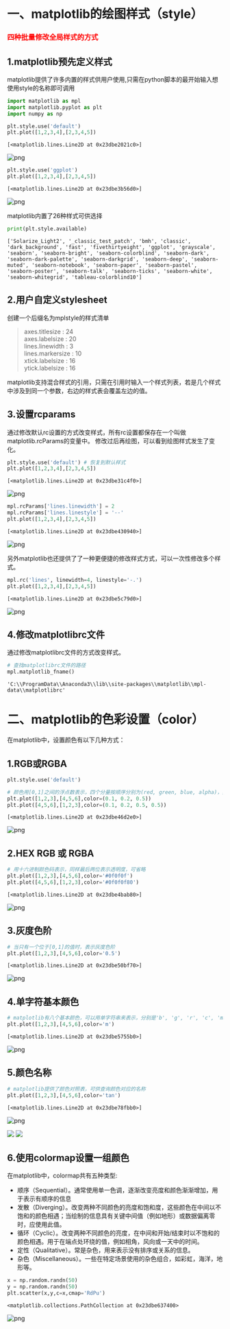 # 一、matplotlib的绘图样式（style）

### <font color=red>四种批量修改全局样式的方式</font>

## 1.matplotlib预先定义样式

matplotlib提供了许多内置的样式供用户使用,只需在python脚本的最开始输入想使用style的名称即可调用


```python
import matplotlib as mpl
import matplotlib.pyplot as plt
import numpy as np
```


```python
plt.style.use('default')
plt.plot([1,2,3,4],[2,3,4,5])
```




    [<matplotlib.lines.Line2D at 0x23dbe2021c0>]




![png](output_4_1.png)



```python
plt.style.use('ggplot')
plt.plot([1,2,3,4],[2,3,4,5])
```




    [<matplotlib.lines.Line2D at 0x23dbe3b56d0>]




![png](output_5_1.png)


matplotlib内置了26种样式可供选择


```python
print(plt.style.available)
```

    ['Solarize_Light2', '_classic_test_patch', 'bmh', 'classic', 'dark_background', 'fast', 'fivethirtyeight', 'ggplot', 'grayscale', 'seaborn', 'seaborn-bright', 'seaborn-colorblind', 'seaborn-dark', 'seaborn-dark-palette', 'seaborn-darkgrid', 'seaborn-deep', 'seaborn-muted', 'seaborn-notebook', 'seaborn-paper', 'seaborn-pastel', 'seaborn-poster', 'seaborn-talk', 'seaborn-ticks', 'seaborn-white', 'seaborn-whitegrid', 'tableau-colorblind10']
    

## 2.用户自定义stylesheet

创建一个后缀名为mplstyle的样式清单

>axes.titlesize : 24  
axes.labelsize : 20  
lines.linewidth : 3  
lines.markersize : 10  
xtick.labelsize : 16  
ytick.labelsize : 16  

matplotlib支持混合样式的引用，只需在引用时输入一个样式列表，若是几个样式中涉及到同一个参数，右边的样式表会覆盖左边的值。

## 3.设置rcparams

通过修改默认rc设置的方式改变样式，所有rc设置都保存在一个叫做 matplotlib.rcParams的变量中。
修改过后再绘图，可以看到绘图样式发生了变化。


```python
plt.style.use('default') # 恢复到默认样式
plt.plot([1,2,3,4],[2,3,4,5])
```




    [<matplotlib.lines.Line2D at 0x23dbe31c4f0>]




![png](output_13_1.png)



```python
mpl.rcParams['lines.linewidth'] = 2
mpl.rcParams['lines.linestyle'] = '--'
plt.plot([1,2,3,4],[2,3,4,5])
```




    [<matplotlib.lines.Line2D at 0x23dbe430940>]




![png](output_14_1.png)


另外matplotlib也还提供了了一种更便捷的修改样式方式，可以一次性修改多个样式。



```python
mpl.rc('lines', linewidth=4, linestyle='-.')
plt.plot([1,2,3,4],[2,3,4,5])
```




    [<matplotlib.lines.Line2D at 0x23dbe5c79d0>]




![png](output_16_1.png)


## 4.修改matplotlibrc文件

通过修改matplotlibrc文件的方式改变样式。


```python
# 查找matplotlibrc文件的路径
mpl.matplotlib_fname()
```




    'C:\\ProgramData\\Anaconda3\\lib\\site-packages\\matplotlib\\mpl-data\\matplotlibrc'



# 二、matplotlib的色彩设置（color）

在matplotlib中，设置颜色有以下几种方式：

## 1.RGB或RGBA


```python
plt.style.use('default')

# 颜色用[0,1]之间的浮点数表示，四个分量按顺序分别为(red, green, blue, alpha)，其中alpha透明度可省略
plt.plot([1,2,3],[4,5,6],color=(0.1, 0.2, 0.5))
plt.plot([4,5,6],[1,2,3],color=(0.1, 0.2, 0.5, 0.5))
```




    [<matplotlib.lines.Line2D at 0x23dbe46d2e0>]




![png](output_23_1.png)


## 2.HEX RGB 或 RGBA 


```python
# 用十六进制颜色码表示，同样最后两位表示透明度，可省略
plt.plot([1,2,3],[4,5,6],color='#0f0f0f')
plt.plot([4,5,6],[1,2,3],color='#0f0f0f80')
```




    [<matplotlib.lines.Line2D at 0x23dbe4bab80>]




![png](output_25_1.png)


## 3.灰度色阶


```python
# 当只有一个位于[0,1]的值时，表示灰度色阶
plt.plot([1,2,3],[4,5,6],color='0.5')
```




    [<matplotlib.lines.Line2D at 0x23dbe50bf70>]




![png](output_27_1.png)


## 4.单字符基本颜色


```python
# matplotlib有八个基本颜色，可以用单字符串来表示，分别是'b', 'g', 'r', 'c', 'm', 'y', 'k', 'w'，对应的是blue, green, red, cyan, magenta, yellow, black, and white的英文缩写
plt.plot([1,2,3],[4,5,6],color='m')
```




    [<matplotlib.lines.Line2D at 0x23dbe5755b0>]




![png](output_29_1.png)


## 5.颜色名称


```python
# matplotlib提供了颜色对照表，可供查询颜色对应的名称
plt.plot([1,2,3],[4,5,6],color='tan')
```




    [<matplotlib.lines.Line2D at 0x23dbe78fbb0>]




![png](output_31_1.png)


![](https://matplotlib.org/3.1.0/_images/sphx_glr_named_colors_002.png)
![](https://matplotlib.org/3.1.0/_images/sphx_glr_named_colors_003.png)

## 6.使用colormap设置一组颜色

在matplotlib中，colormap共有五种类型:

- 顺序（Sequential）。通常使用单一色调，逐渐改变亮度和颜色渐渐增加，用于表示有顺序的信息
- 发散（Diverging）。改变两种不同颜色的亮度和饱和度，这些颜色在中间以不饱和的颜色相遇；当绘制的信息具有关键中间值（例如地形）或数据偏离零时，应使用此值。
- 循环（Cyclic）。改变两种不同颜色的亮度，在中间和开始/结束时以不饱和的颜色相遇。用于在端点处环绕的值，例如相角，风向或一天中的时间。
- 定性（Qualitative）。常是杂色，用来表示没有排序或关系的信息。
- 杂色（Miscellaneous）。一些在特定场景使用的杂色组合，如彩虹，海洋，地形等。


```python
x = np.random.randn(50)
y = np.random.randn(50)
plt.scatter(x,y,c=x,cmap='RdPu')
```




    <matplotlib.collections.PathCollection at 0x23dbe637400>




![png](output_34_1.png)

